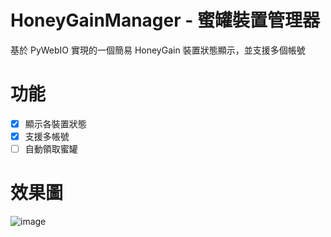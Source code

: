 # HoneyGainManager - 蜜罐裝置管理器
基於 PyWebIO 實現的一個簡易 HoneyGain 裝置狀態顯示，並支援多個帳號

# 功能
- [X] 顯示各裝置狀態
- [X] 支援多帳號
- [ ] 自動領取蜜罐

# 效果圖
![image](https://user-images.githubusercontent.com/25722976/168449617-ec58c3df-04fa-4e9c-a7f0-a8a65bfcfa94.png)
